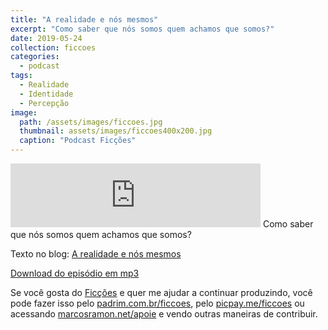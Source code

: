 ```yaml
---
title: "A realidade e nós mesmos"
excerpt: "Como saber que nós somos quem achamos que somos?"
date: 2019-05-24
collection: ficcoes
categories:
  - podcast
tags: 
  - Realidade
  - Identidade
  - Percepção
image: 
  path: /assets/images/ficcoes.jpg
  thumbnail: assets/images/ficcoes400x200.jpg
  caption: "Podcast Ficções"
---
```


<iframe src="https://anchor.fm/podcastficcoes/embed/episodes/A-realidade-e-ns-mesmos-e44tp1" height="102px" width="400px" frameborder="0" scrolling="no"></iframe>
Como saber que nós somos quem achamos que somos?

Texto no blog: [A realidade e nós mesmos](https://marcosramon.net/blog/a-realidade-e-nos-mesmos/)

[Download do episódio em mp3](http://bit.ly/ficcoes447)
 
Se você gosta do [Ficções](https://marcosramon.net/ficcoes/) e quer me ajudar a continuar produzindo, você pode fazer isso pelo [padrim.com.br/ficcoes](https://www.padrim.com.br/ficcoes), pelo [picpay.me/ficcoes](https://app.picpay.com/user/ficcoes) ou acessando [marcosramon.net/apoie](https://marcosramon.net/apoie/) e vendo outras maneiras de contribuir.
